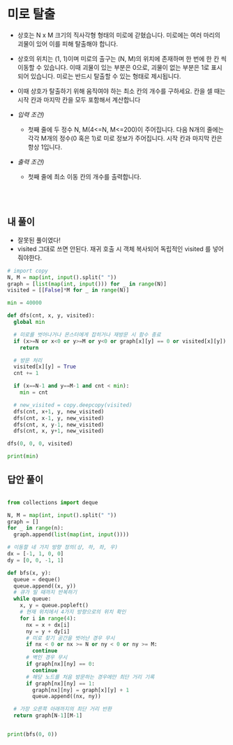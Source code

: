 # 미로 탈출

- 상호는 N x M 크기의 직사각형 형태의 미로에 갇혔습니다. 미로에는 여러 마리의 괴물이 있어 이를 피해 탈출해야 합니다.

- 상호의 위치는 (1, 1)이며 미로의 출구는 (N, M)의 위치에 존재하며 한 번에 한 칸 씩 이동할 수 있습니다. 이때 괴물이 있는 부분은 0으로, 괴물이 없는 부분은 1로 표시되어 있습니다. 미로는 반드시 탈출할 수 있는 형태로 제시됩니다.

- 이때 상호가 탈출하기 위해 움직여야 하는 최소 칸의 개수를 구하세요. 칸을 셀 때는 시작 칸과 마지막 칸을 모두 포함해서 계산합니다

- _입력 조건)_

  - 첫째 줄에 두 정수 N, M(4<=N, M<=200)이 주어집니다. 다음 N개의 줄에는 각각 M개의 정수(0 혹은 1)로 미로 정보가 주어집니다. 시작 칸과 마지막 칸은 항상 1입니다.

- _출력 조건)_
  - 첫째 줄에 최소 이동 칸의 개수를 출력합니다.

<br></br>

## 내 풀이

- 잘못된 풀이였다!
- visited 그대로 쓰면 안된다. 재귀 호출 시 객체 복사되어 독립적인 visited 를 넣어줘야한다.

```python
# import copy
N, M = map(int, input().split(" "))
graph = [list(map(int, input())) for _ in range(N)]
visited = [[False]*M for _ in range(N)]

min = 40000

def dfs(cnt, x, y, visited):
  global min

  # 미로를 벗어나거나 몬스터에게 잡히거나 재방문 시 함수 종료
  if (x>=N or x<0 or y>=M or y<0 or graph[x][y] == 0 or visited[x][y]):
    return

  # 방문 처리
  visited[x][y] = True
  cnt += 1

  if (x==N-1 and y==M-1 and cnt < min):
    min = cnt

  # new_visited = copy.deepcopy(visited)
  dfs(cnt, x+1, y, new_visited)
  dfs(cnt, x-1, y, new_visited)
  dfs(cnt, x, y-1, new_visited)
  dfs(cnt, x, y+1, new_visited)

dfs(0, 0, 0, visited)

print(min)
```

## 답안 풀이

```python

from collections import deque

N, M = map(int, input().split(" "))
graph = []
for _ in range(n):
  graph.append(list(map(int, input())))

# 이동할 네 가지 방향 정의(상, 하, 좌, 우)
dx = [-1, 1, 0, 0]
dy = [0, 0, -1, 1]

def bfs(x, y):
  queue = deque()
  queue.append((x, y))
  # 큐가 빌 때까지 반복하기
  while queue:
    x, y = queue.popleft()
    # 현재 위치에서 4가지 방향으로의 위치 확인
    for i in range(4):
      nx = x + dx[i]
      ny = y + dy[i]
      # 미로 찾기 공간을 벗어난 경우 무시
      if nx < 0 or nx >= N or ny < 0 or ny >= M:
        continue
      # 벽인 경우 무시
      if graph[nx][ny] == 0:
        continue
      # 해당 노드를 처음 방문하는 경우에만 최단 거리 기록
      if graph[nx][ny] == 1:
        graph[nx][ny] = graph[x][y] + 1
        queue.append((nx, ny))

  # 가장 오른쪽 아래까지의 최단 거리 반환
  return graph[N-1][M-1]


print(bfs(0, 0))
```
